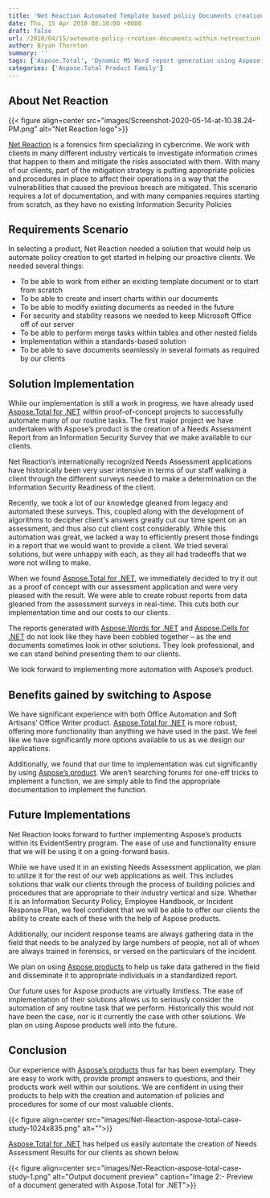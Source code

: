 ```yaml
---
title: 'Net Reaction Automated Template based policy Documents creation using APIs'
date: Thu, 15 Apr 2010 08:10:00 +0000
draft: false
url: /2010/04/15/automate-policy-creation-documents-within-netreaction-competitive-using-apis/
author: Bryan Thornton
summary: ''
tags: ['Aspose.Total', 'Dynamic MS Word report generation using Aspose.Words for .NET', 'MS Word document processing using Aspose.Words for .NET', 'Success Stories']
categories: ['Aspose.Total Product Family']
---
```


## About Net Reaction



{{< figure align=center src="images/Screenshot-2020-05-14-at-10.38.24-PM.png" alt="Net Reaction logo">}}


[Net Reaction][1] is a forensics firm specializing in cybercrime. We work with clients in many different industry verticals to investigate information crimes that happen to them and mitigate the risks associated with them. With many of our clients, part of the mitigation strategy is putting appropriate policies and procedures in place to affect their operations in a way that the vulnerabilities that caused the previous breach are mitigated. This scenario requires a lot of documentation, and with many companies requires starting from scratch, as they have no existing Information Security Policies

## Requirements Scenario

In selecting a product, Net Reaction needed a solution that would help us automate policy creation to get started in helping our proactive clients. We needed several things:

*   To be able to work from either an existing template document or to start from scratch
*   To be able to create and insert charts within our documents
*   To be able to modify existing documents as needed in the future
*   For security and stability reasons we needed to keep Microsoft Office off of our server
*   To be able to perform merge tasks within tables and other nested fields
*   Implementation within a standards-based solution
*   To be able to save documents seamlessly in several formats as required by our clients

## Solution Implementation

While our implementation is still a work in progress, we have already used [Aspose.Total for .NET][2] within proof-of-concept projects to successfully automate many of our routine tasks. The first major project we have undertaken with Aspose’s product is the creation of a Needs Assessment Report from an Information Security Survey that we make available to our clients.

Net Reaction’s internationally recognized Needs Assessment applications have historically been very user intensive in terms of our staff walking a client through the different surveys needed to make a determination on the Information Security Readiness of the client.

Recently, we took a lot of our knowledge gleaned from legacy and automated these surveys. This, coupled along with the development of algorithms to decipher client's answers greatly cut our time spent on an assessment, and thus also cut client cost considerably. While this automation was great, we lacked a way to efficiently present those findings in a report that we would want to provide a client. We tried several solutions, but were unhappy with each, as they all had tradeoffs that we were not willing to make.

When we found [Aspose.Total for .NET][3], we immediately decided to try it out as a proof of concept with our assessment application and were very pleased with the result. We were able to create robust reports from data gleaned from the assessment surveys in real-time. This cuts both our implementation time and our costs to our clients.

The reports generated with [Aspose.Words for .NET][4] and [Aspose.Cells for .NET][5] do not look like they have been cobbled together – as the end documents sometimes look in other solutions. They look professional, and we can stand behind presenting them to our clients.

We look forward to implementing more automation with Aspose’s product.

## **Benefits gained by switching to Aspose**

We have significant experience with both Office Automation and Soft Artisans’ Office Writer product. [Aspose.Total for .NET][6] is more robust, offering more functionality than anything we have used in the past. We feel like we have significantly more options available to us as we design our applications.

Additionally, we found that our time to implementation was cut significantly by using [Aspose’s product][7]. We aren’t searching forums for one-off tricks to implement a function, we are simply able to find the appropriate documentation to implement the function.

## Future Implementations

Net Reaction looks forward to further implementing Aspose’s products within its EvidentSentry program. The ease of use and functionality ensure that we will be using it on a going-forward basis.

While we have used it in an existing Needs Assessment application, we plan to utilize it for the rest of our web applications as well. This includes solutions that walk our clients through the process of building policies and procedures that are appropriate to their industry vertical and size. Whether it is an Information Security Policy, Employee Handbook, or Incident Response Plan, we feel confident that we will be able to offer our clients the ability to create each of these with the help of Aspose products.

Additionally, our incident response teams are always gathering data in the field that needs to be analyzed by large numbers of people, not all of whom are always trained in forensics, or versed on the particulars of the incident.

We plan on using [Aspose products][8] to help us take data gathered in the field and disseminate it to appropriate individuals in a standardized report.

Our future uses for Aspose products are virtually limitless. The ease of implementation of their solutions allows us to seriously consider the automation of any routine task that we perform. Historically this would not have been the case, nor is it currently the case with other solutions. We plan on using Aspose products well into the future.

## Conclusion

Our experience with [Aspose’s products][9] thus far has been exemplary. They are easy to work with, provide prompt answers to questions, and their products work well within our solutions. We are confident in using their products to help with the creation and automation of policies and procedures for some of our most valuable clients.



{{< figure align=center src="images/Net-Reaction-aspose-total-case-study-1024x835.png" alt="">}}


[Aspose.Total for .NET][10] has helped us easily automate the creation of Needs Assessment Results for our clients as shown below.



{{< figure align=center src="images/Net-Reaction-aspose-total-case-study-1.png" alt="Output document preview" caption="Image 2:- Preview of a document generated with Aspose.Total for .NET">}}





[1]: https://netreaction.com/
[2]: https://products.aspose.com/total/net
[3]: https://products.aspose.com/total/net
[4]: https://products.aspose.com/words/net
[5]: https://products.aspose.com/cells/net
[6]: https://products.aspose.com/total/net
[7]: https://products.aspose.com/total/net
[8]: https://products.aspose.com/
[9]: https://products.aspose.com/
[10]: https://products.aspose.com/total/net




